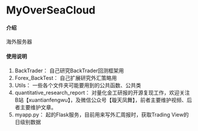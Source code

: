 # MyOverSeaCloud

#### 介绍
海外服务器

#### 使用说明

1.  BackTrader：
        自己研究BackTrader回测框架用
2.  Forex_BackTest：
        自己扩展研究外汇策略用
3.  Utils：
        一些各个文件夹可能要用到的公共函数、公共类
4.  quantitative_research_report：
        对量化金工研报的开源复现工作，欢迎关注B站【xuantianfengwu】，及微信公众号【璇天凤舞】，前者主要维护视频、后者主要维护文章。
5.  myapp.py：
        起的Flask服务，目前用来写外汇周报时，获取Trading View的日级别数据
